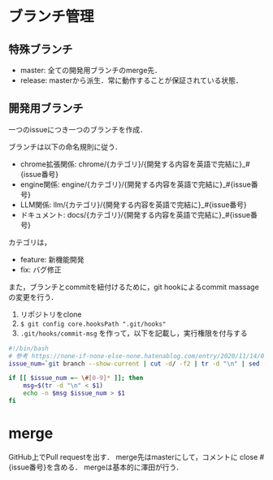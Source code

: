 # ブランチ管理

## 特殊ブランチ
- master: 全ての開発用ブランチのmerge先．
- release: masterから派生．常に動作することが保証されている状態．

## 開発用ブランチ
一つのissueにつき一つのブランチを作成．

ブランチは以下の命名規則に従う．

- chrome拡張関係: chrome/{カテゴリ}/{開発する内容を英語で完結に}_#{issue番号}
- engine関係: engine/{カテゴリ}/{開発する内容を英語で完結に}_#{issue番号}
- LLM関係: llm/{カテゴリ}/{開発する内容を英語で完結に}_#{issue番号}
- ドキュメント: docs/{カテゴリ}/{開発する内容を英語で完結に}_#{issue番号}

カテゴリは，
- feature: 新機能開発
- fix: バグ修正

また，ブランチとcommitを紐付けるために，git hookによるcommit massageの変更を行う．

1. リポジトリをclone
2. `$ git config core.hooksPath ".git/hooks"`
3. `.git/hooks/commit-msg` を作って，以下を記載し，実行権限を付与する
```bash
#!/bin/bash
# 参考 https://none-if-none-else-none.hatenablog.com/entry/2020/11/14/000000
issue_num=`git branch --show-current | cut -d/ -f2 | tr -d "\n" | sed -r "s:^.*(#[0-9]+).*$:\1:"`

if [[ $issue_num =~ \#[0-9]* ]]; then
    msg=$(tr -d "\n" < $1)
    echo -n $msg $issue_num > $1
fi
```

# merge
GitHub上でPull requestを出す．
merge先はmasterにして，コメントに close #{issue番号}を含める．
mergeは基本的に澤田が行う．
